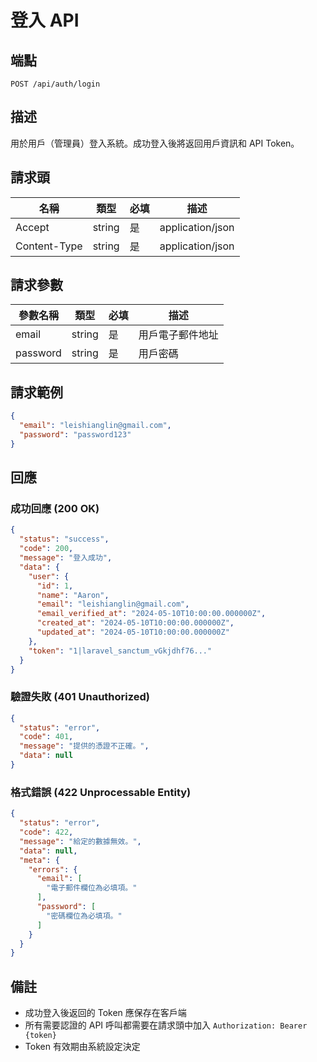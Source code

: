 # 登入 API

## 端點

`POST /api/auth/login`

## 描述

用於用戶（管理員）登入系統。成功登入後將返回用戶資訊和 API Token。

## 請求頭

| 名稱          | 類型   | 必填 | 描述                 |
|--------------|--------|------|---------------------|
| Accept       | string | 是   | application/json    |
| Content-Type | string | 是   | application/json    |

## 請求參數

| 參數名稱   | 類型   | 必填 | 描述                   |
|-----------|--------|------|----------------------|
| email     | string | 是   | 用戶電子郵件地址         |
| password  | string | 是   | 用戶密碼               |

## 請求範例

```json
{
  "email": "leishianglin@gmail.com",
  "password": "password123"
}
```

## 回應

### 成功回應 (200 OK)

```json
{
  "status": "success",
  "code": 200,
  "message": "登入成功",
  "data": {
    "user": {
      "id": 1,
      "name": "Aaron",
      "email": "leishianglin@gmail.com",
      "email_verified_at": "2024-05-10T10:00:00.000000Z",
      "created_at": "2024-05-10T10:00:00.000000Z",
      "updated_at": "2024-05-10T10:00:00.000000Z"
    },
    "token": "1|laravel_sanctum_vGkjdhf76..."
  }
}
```

### 驗證失敗 (401 Unauthorized)

```json
{
  "status": "error",
  "code": 401,
  "message": "提供的憑證不正確。",
  "data": null
}
```

### 格式錯誤 (422 Unprocessable Entity)

```json
{
  "status": "error",
  "code": 422,
  "message": "給定的數據無效。",
  "data": null,
  "meta": {
    "errors": {
      "email": [
        "電子郵件欄位為必填項。"
      ],
      "password": [
        "密碼欄位為必填項。"
      ]
    }
  }
}
```

## 備註

- 成功登入後返回的 Token 應保存在客戶端
- 所有需要認證的 API 呼叫都需要在請求頭中加入 `Authorization: Bearer {token}`
- Token 有效期由系統設定決定 